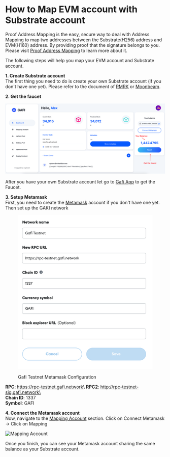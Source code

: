 # How to Map EVM account with Substrate account

Proof Address Mapping is the easy, secure way to deal with Address Mapping to map two addresses between the Substrate(H256) address and EVM(H160) address. By providing proof that the signature belongs to you. Please visit [Proof Address Mapping](https://wiki.gafi.network/learn/proof-address-mapping) to learn more about it.

The following steps will help you map your EVM account and Substrate account.

**1. Create Substrate account**\
The first thing you need to do is create your own Substrate account (if you don't have one yet). Please refer to the document of [RMRK](https://www.youtube.com/watch?v=spSPykclJ8I\&ab\_channel=RMRK) or [Moonbeam](https://moonbeam.foundation/tutorials/create-polkadot-js-account/).

**2. Get the faucet**

![Get the Faucet](../../.gitbook/assets/Faucet.png)

After you have your own Substrate account let go to [Gafi App](https://apps.gafi.network/admin/dashboard) to get the Faucet.

**3. Setup Metamask**\
First, you need to create the [Metamask](https://metamask.io/) account if you don't have one yet. Then set up the GAKI network

<figure><img src="../../.gitbook/assets/gafi-testnet-metamask.png" alt=""><figcaption><p>Gafi Testnet Metamask Configuration</p></figcaption></figure>

**RPC**: https://rpc-testnet.gafi.network\
**RPC2**: http://rpc-testnet-sig.gafi.network\
\
**Chain ID**: 1337\
**Symbol**: GAFI

**4. Connect the Metamask account**\
Now, navigate to the [Mapping Account](https://apps.gafi.network/admin/mapping-account) section. Click on Connect Metamask -> Click on Mapping

![Mapping Account](../../.gitbook/assets/map-account.png)

Once you finish, you can see your Metamask account sharing the same balance as your Substrate account.
